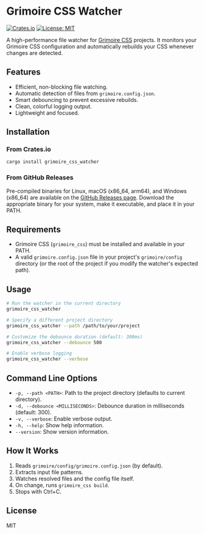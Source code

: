 # Grimoire CSS Watcher

[![Crates.io](https://img.shields.io/crates/v/grimoire_css_watcher.svg)](https://crates.io/crates/grimoire_css_watcher)
[![License: MIT](https://img.shields.io/badge/License-MIT-yellow.svg)](https://opensource.org/licenses/MIT)

A high-performance file watcher for [Grimoire CSS](https://github.com/persevie/grimoire-css) projects. It monitors your Grimoire CSS configuration and automatically rebuilds your CSS whenever changes are detected.

## Features

- Efficient, non-blocking file watching.
- Automatic detection of files from `grimoire.config.json`.
- Smart debouncing to prevent excessive rebuilds.
- Clean, colorful logging output.
- Lightweight and focused.

## Installation

### From Crates.io

```bash
cargo install grimoire_css_watcher
```

### From GitHub Releases

Pre-compiled binaries for Linux, macOS (x86_64, arm64), and Windows (x86_64) are available on the [GitHub Releases page](https://github.com/persevie/grimoire_css_watcher/releases). Download the appropriate binary for your system, make it executable, and place it in your PATH.

## Requirements

- Grimoire CSS (`grimoire_css`) must be installed and available in your PATH.
- A valid `grimoire.config.json` file in your project's `grimoire/config` directory (or the root of the project if you modify the watcher's expected path).

## Usage

```bash
# Run the watcher in the current directory
grimoire_css_watcher

# Specify a different project directory
grimoire_css_watcher --path /path/to/your/project

# Customize the debounce duration (default: 300ms)
grimoire_css_watcher --debounce 500

# Enable verbose logging
grimoire_css_watcher --verbose
```

## Command Line Options

- `-p, --path <PATH>`: Path to the project directory (defaults to current directory).
- `-d, --debounce <MILLISECONDS>`: Debounce duration in milliseconds (default: 300).
- `-v, --verbose`: Enable verbose output.
- `-h, --help`: Show help information.
- `--version`: Show version information.

## How It Works

1. Reads `grimoire/config/grimoire.config.json` (by default).
2. Extracts input file patterns.
3. Watches resolved files and the config file itself.
4. On change, runs `grimoire_css build`.
5. Stops with Ctrl+C.

## License

MIT
